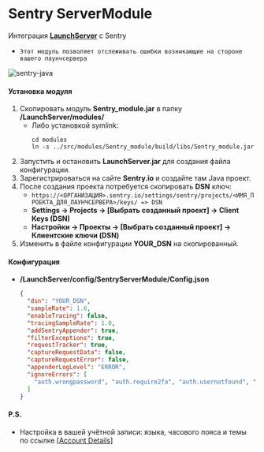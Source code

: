 # Sentry ServerModule

Интеграция **[LaunchServer](https://github.com/GravitLauncher/Launcher)** с Sentry

- `Этот модуль позволяет отслеживать ошибки возникающие на стороне вашего лаунчсервера`

![sentry-java](https://user-images.githubusercontent.com/12544425/236633515-88d3d837-35c0-47e4-a4c1-765d9cb152bc.png)

#### Установка модуля

1. Скопировать модуль **Sentry_module.jar** в папку **/LaunchServer/modules/**
   - Либо установкой symlink:
     ```
     cd modules
     ln -s ../src/modules/Sentry_module/build/libs/Sentry_module.jar
     ```
2. Запустить и остановить **LaunchServer.jar** для создания файла конфигурации.
3. Зарегистрироваться на сайте **Sentry.io** и создайте там Java проект.
4. После создания проекта потребуется скопировать **DSN** ключ:
    - `https://<ОРГАНИЗАЦИЯ>.sentry.io/settings/sentry/projects/<ИМЯ_ПРОЕКТА_ДЛЯ_ЛАУНЧСЕРВЕРА>/keys/ => DSN`
    - **Settings -> Projects -> [Выбрать созданный проект] -> Client Keys (DSN)**
    - **Настройки -> Проекты -> [Выбрать созданный проект] -> Клиентские ключи (DSN)**
5. Изменить в файле конфигурации **YOUR_DSN** на скопированный.

#### Конфигурация

- **/LaunchServer/config/SentryServerModule/Config.json**

  ```json
  {
    "dsn": "YOUR_DSN",
    "sampleRate": 1.0,
    "enableTracing": false,
    "tracingSampleRate": 1.0,
    "addSentryAppender": true,
    "filterExceptions": true,
    "requestTracker": true,
    "captureRequestData": false,
    "captureRequestError": false,
    "appenderLogLevel": "ERROR",
    "ignoreErrors": [
      "auth.wrongpassword", "auth.require2fa", "auth.usernotfound", "auth.require.factor."
    ]
  }
  ```

#### P.S.

- Настройка в вашей учётной записи: языка, часового пояса и темы по ссылке [\[Account Details\]](https://sentry.io/settings/account/details/)
